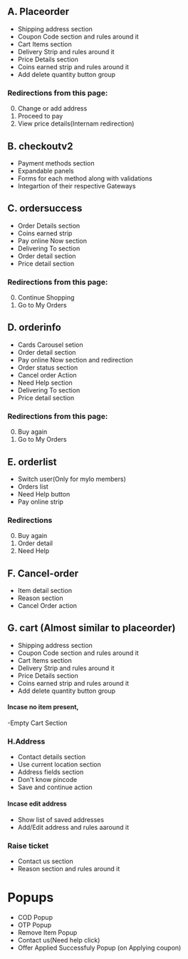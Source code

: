 ## A. Placeorder
- Shipping address section
- Coupon Code section and rules around it
- Cart Items section
- Delivery Strip and rules around it
- Price Details section
- Coins earned strip and rules around it
- Add delete quantity button group


### Redirections from this page:
0. Change or add address
1. Proceed to pay
2. View price details(Internam redirection)


## B. checkoutv2
- Payment methods section
- Expandable panels
- Forms for each method along with validations
- Integartion of their respective Gateways

## C. ordersuccess
- Order Details section
- Coins earned strip
- Pay online Now section
- Delivering To section
- Order detail section
- Price detail section

### Redirections from this page:
0. Continue Shopping
1. Go to My Orders


## D. orderinfo
- Cards Carousel setion
- Order detail section
- Pay online Now section and redirection
- Order status section
- Cancel order Action
- Need Help section
- Delivering To section
- Price detail section

### Redirections from this page:
0. Buy again
1. Go to My Orders

## E. orderlist
- Switch user(Only for mylo members)
- Orders list 
- Need Help button
- Pay online strip


### Redirections 
0. Buy again 
1. Order detail
2. Need Help

## F. Cancel-order
- Item detail section
- Reason section
- Cancel Order action


## G. cart (Almost similar to placeorder)
- Shipping address section
- Coupon Code section and rules around it
- Cart Items section
- Delivery Strip and rules around it
- Price Details section
- Coins earned strip and rules around it
- Add delete quantity button group

#### Incase no item present,
-Empty Cart Section


### H.Address
- Contact details section
- Use current location section
- Address fields section
- Don't know pincode
- Save and continue action

#### Incase edit address
- Show list of saved addresses
- Add/Edit address and rules aaround it

### Raise ticket
- Contact us section
- Reason section and rules around it


# Popups
- COD Popup 
- OTP Popup
- Remove Item Popup
- Contact us(Need help click)
- Offer Applied Successfuly Popup (on Applying coupon)

